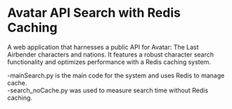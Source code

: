 # Avatar API Search with Redis Caching
A web application that harnesses a public API for Avatar: The Last Airbender characters and nations. 
It features a robust character search functionality and optimizes performance with a Redis caching system. 

-mainSearch.py is the main code for the system and uses Redis to manage cache.  
-search_noCache.py was used to measure search time without Redis caching.
